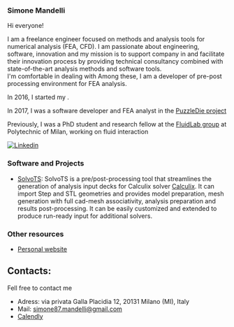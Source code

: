 ### Simone Mandelli

Hi everyone!

I am a freelance engineer focused on methods and analysis tools for numerical analysis (FEA, CFD). I am passionate about engineering, software, innovation and my mission is to support company in  and facilitate their innovation process by providing technical consultancy combined with state-of-the-art analysis methods and software tools.\
I'm comfortable in dealing with Among these, I am a developer of pre-post processing environment for FEA analysis.

In 2016, I started my  .

In 2017, I was a software developer and FEA analyst in the [PuzzleDie project](https://www.costampgroup.it/it/research-details/programma-horizon-2020-1.aspx) 

Previously, I was a PhD student and research fellow at the [FluidLab group](https://www.fluidlab.polimi.it/) at Polytechnic of Milan, working on fluid interaction 


[![Linkedin](https://img.shields.io/badge/LinkedIn-0077B5?style=for-the-badge&logo=linkedin&logoColor=white)](https://www.linkedin.com/in/simonemandelli)


### Software and Projects

- [SolvoTS](https://github.com/SolvoSRL/Solvo): SolvoTS is a pre/post-processing tool that streamlines the generation of analysis input decks for Calculix solver [Calculix](http://www.dhondt.de/). It can import Step and STL geometries and provides model preparation, mesh generation with full cad-mesh associativity, analysis preparation and results post-processing. It can be easily customized and extended to produce run-ready input for additional solvers. 


### Other resources

- [Personal website](http://mandellis.github.io/)

## Contacts:

Fell free to contact me

- Adress: via privata Galla Placidia 12, 20131 Milano (MI), Italy
- Mail: [simone87.mandelli@gmail.com](simone87.mandelli@gmail.com)
- [Calendly](https://calendly.com/smandelli)

<!--
**mandellis/mandellis** is a ✨ _special_ ✨ repository because its `README.md` (this file) appears on your GitHub profile.

Here are some ideas to get you started:

- 🔭 I’m currently working on ...
- 🌱 I’m currently learning ...
- 👯 I’m looking to collaborate on ...
- 🤔 I’m looking for help with ...
- 💬 Ask me about ...
- 📫 How to reach me: ...
- 😄 Pronouns: ...
- ⚡ Fun fact: ...
-->
